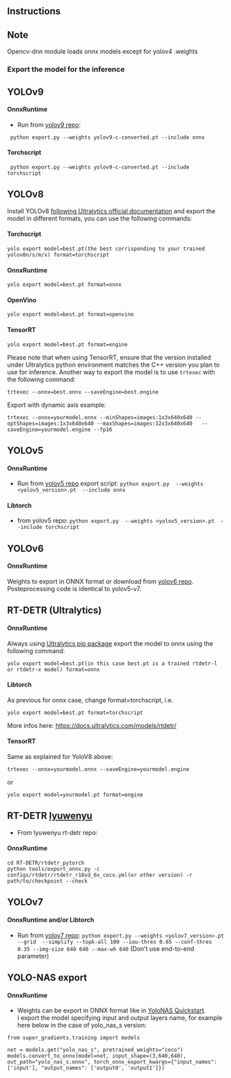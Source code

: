 ## Instructions


## Note
Opencv-dnn module loads onnx models except for yolov4 .weights  

### Export the model for the inference
## YOLOv9
#### OnnxRuntime
* Run from [yolov9 repo](https://github.com/WongKinYiu/yolov9):
```
 python export.py --weights yolov9-c-converted.pt --include onnx
```
#### Torchscript
```
 python export.py --weights yolov9-c-converted.pt --include torchscript
```

## YOLOv8

Install YOLOv8 [following Ultralytics official documentation](https://docs.ultralytics.com/quickstart/) and export the model in different formats, you can use the following commands:

#### Torchscript

```
yolo export model=best.pt(the best corrisponding to your trained yolov8n/s/m/x) format=torchscript
```

#### OnnxRuntime

```
yolo export model=best.pt format=onnx
```

#### OpenVino

```
yolo export model=best.pt format=openvino

```

#### TensorRT

```
yolo export model=best.pt format=engine
```

Please note that when using TensorRT, ensure that the version installed under Ultralytics python environment matches the C++ version you plan to use for inference. Another way to export the model is to use `trtexec` with the following command:

```
trtexec --onnx=best.onnx --saveEngine=best.engine
```

Export with dynamic axis example:
```
trtexec --onnx=yourmodel.onnx --minShapes=images:1x3x640x640 --optShapes=images:1x3x640x640 --maxShapes=images:32x3x640x640   --saveEngine=yourmodel.engine --fp16
```


## YOLOv5 
#### OnnxRuntime
* Run from [yolov5 repo](https://github.com/ultralytics/yolov5/issues/251) export script:  ```python export.py  --weights <yolov5_version>.pt  --include onnx```

#### Libtorch
* from yolov5 repo: ```python export.py  --weights <yolov5_version>.pt  --include torchscript```

## YOLOv6
#### OnnxRuntime
Weights to export in ONNX format or download from [yolov6 repo](https://github.com/meituan/YOLOv6/tree/main/deploy/ONNX). Posteprocessing code is identical to yolov5-v7.

## RT-DETR (Ultralytics)
#### OnnxRuntime
Always using [Ultralytics pip package](https://docs.ultralytics.com/quickstart/) export the model to onnx using the following command:
```
yolo export model=best.pt(in this case best.pt is a trained rtdetr-l or rtdetr-x model) format=onnx
```
#### Libtorch
As previous for onnx case, change format=torchscript, i.e.
```
yolo export model=best.pt format=torchscript 
```
More infos here: https://docs.ultralytics.com/models/rtdetr/

#### TensorRT
Same as explained for YoloV8 above:

```
trtexec --onnx=yourmodel.onnx --saveEngine=yourmodel.engine
```
or 

```
yolo export model=yourmodel.pt format=engine
```


## RT-DETR [lyuwenyu](https://github.com/lyuwenyu/RT-DETR/tree/main/rtdetr_pytorch)
- From lyuwenyu rt-detr repo:
#### OnnxRuntime
```
cd RT-DETR/rtdetr_pytorch
python tools/export_onnx.py -c configs/rtdetr/rtdetr_r18vd_6x_coco.yml(or other version) -r path/to/checkpoint --check
```


## YOLOv7
#### OnnxRuntime and/or Libtorch
* Run from [yolov7 repo](https://github.com/WongKinYiu/yolov7#export): ```python export.py --weights <yolov7_version>.pt --grid  --simplify --topk-all 100 --iou-thres 0.65 --conf-thres 0.35 --img-size 640 640 --max-wh 640``` (Don't use end-to-end parameter)


## YOLO-NAS export 
#### OnnxRuntime
* Weights can be export in ONNX format like in [YoloNAS Quickstart](https://github.com/Deci-AI/super-gradients/blob/master/documentation/source/YoloNASQuickstart.md#export-to-onnx).  
I export the model specifying input and output layers name, for example here below in the case of yolo_nas_s version:
```
from super_gradients.training import models

net = models.get("yolo_nas_s", pretrained_weights="coco")
models.convert_to_onnx(model=net, input_shape=(3,640,640), out_path="yolo_nas_s.onnx", torch_onnx_export_kwargs={"input_names": ['input'], "output_names": ['output0', 'output1']})
```
